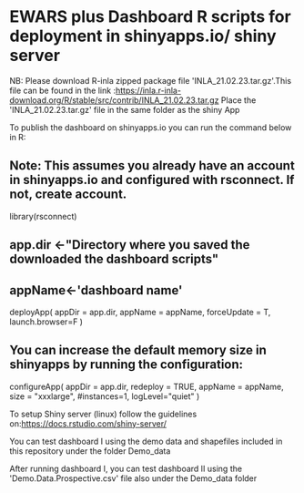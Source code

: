 # EWARS plus Dashboard R scripts for deployment in shinyapps.io/ shiny server

NB: Please download R-inla zipped package file 'INLA_21.02.23.tar.gz'.This file can be found in the link :https://inla.r-inla-download.org/R/stable/src/contrib/INLA_21.02.23.tar.gz Place the 'INLA_21.02.23.tar.gz' file in the same folder as the shiny App

To publish the dashboard on shinyapps.io you can run the command below in R:
## Note: This assumes you already have an account in shinyapps.io and configured with rsconnect. If not, create account.
library(rsconnect)

## app.dir <-"Directory where you saved the downloaded the dashboard scripts"
## appName<-'dashboard name'

  deployApp(
    appDir = app.dir,
    appName = appName,
    forceUpdate = T,
    launch.browser=F
  )
 
## You can increase the default memory size in shinyapps by running the configuration:

configureApp(
    appDir = app.dir,
    redeploy = TRUE,
    appName = appName,
    size = "xxxlarge",
    #instances=1,
    logLevel="quiet"
  )

To setup Shiny server  (linux) follow the guidelines on:https://docs.rstudio.com/shiny-server/

You can test dashboard I using the demo data and shapefiles included in this repository under the folder Demo_data

After running dashboard I, you can test dashboard II using the 'Demo.Data.Prospective.csv' file also under the Demo_data folder
